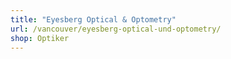 ```yaml
---
title: "Eyesberg Optical & Optometry"
url: /vancouver/eyesberg-optical-und-optometry/
shop: Optiker
---
```


